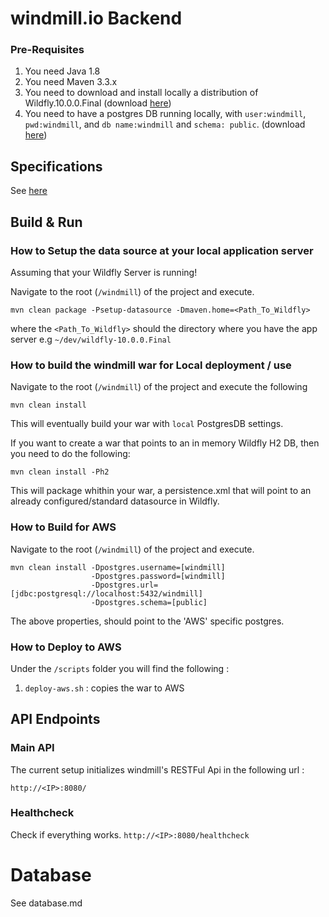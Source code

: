 windmill.io Backend
===================


### Pre-Requisites ###

1. You need Java 1.8
2. You need Maven 3.3.x 
3. You need to download and install locally a distribution of Wildfly.10.0.0.Final 
(download [here](http://wildfly.org/downloads/))
4. You need to have a postgres DB running locally, with `user:windmill`, `pwd:windmill`, and `db name:windmill` and `schema: public`.
 (download [here](http://www.postgresql.org/download/))


Specifications 
--------------
See [here](specification.md)


Build & Run 
-----------

### How to Setup the data source at your local application server ###

Assuming that your Wildfly Server is running!

Navigate to the root (`/windmill`) of the project and execute.

```
mvn clean package -Psetup-datasource -Dmaven.home=<Path_To_Wildfly>
```

where the `<Path_To_Wildfly>` should the directory where you have the app server e.g `~/dev/wildfly-10.0.0.Final`

### How to build the windmill war for Local deployment / use ###

Navigate to the root (`/windmill`) of the project and execute the following

```
mvn clean install
```

This will eventually build your war with `local` PostgresDB settings.

If you want to create a war that points to an in memory Wildfly H2 DB, then you need to do the following:

```
mvn clean install -Ph2
```

This will package whithin your war, a persistence.xml that will point to an already configured/standard datasource in Wildfly.

### How to Build for AWS ###
Navigate to the root (`/windmill`) of the project and execute.

```
mvn clean install -Dpostgres.username=[windmill]
                  -Dpostgres.password=[windmill]
                  -Dpostgres.url=[jdbc:postgresql://localhost:5432/windmill]
                  -Dpostgres.schema=[public]                 
```

The above properties, should point to the 'AWS' specific postgres.

### How to Deploy to AWS ###

Under the `/scripts` folder you will find the following :

1. `deploy-aws.sh` :  copies the war to AWS


API Endpoints 
-------------

### Main API ### 

The current setup initializes windmill's RESTFul Api in the following url :

`http://<IP>:8080/`

### Healthcheck ### 

Check if everything works. 
`http://<IP>:8080/healthcheck`

# Database

See database.md
